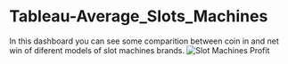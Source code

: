 # Tableau-Average_Slots_Machines
In this dashboard you can see some comparition between coin in and net win of diferent models of slot machines brands.
![Slot Machines Profit](https://user-images.githubusercontent.com/18198671/168490107-ac8a234a-7254-4e37-a931-0eea56101924.png)
